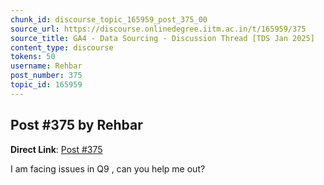 ```yaml
---
chunk_id: discourse_topic_165959_post_375_00
source_url: https://discourse.onlinedegree.iitm.ac.in/t/165959/375
source_title: GA4 - Data Sourcing - Discussion Thread [TDS Jan 2025]
content_type: discourse
tokens: 50
username: Rehbar
post_number: 375
topic_id: 165959
---
```


## Post #375 by Rehbar

**Direct Link**: [Post #375](https://discourse.onlinedegree.iitm.ac.in/t/165959/375)

I am facing issues in Q9 , can you help me out?
